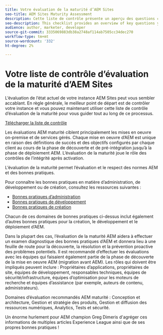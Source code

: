 ```yaml
---
title: Votre évaluation de la maturité d’AEM Sites
seo-title: AEM Sites Maturity Assessment
description: Cette liste de contrôle présente un aperçu des questions clés auxquelles vous et votre équipe devez répondre lors de l’évaluation de la maturité de votre instance AEM Sites.
seo-description: This checklist provides an overview of key questions you and your team should be answering when evaluating the maturity of your AEM Sites instance
audience: author, marketer, developer
source-git-commit: 3335069883db38a2748af114ab7505cc34dec270
workflow-type: tm+mt
source-wordcount: '332'
ht-degree: 2%

---
```



# Votre liste de contrôle d’évaluation de la maturité d’AEM Sites

L’évaluation de l’état actuel de votre instance AEM Sites peut vous sembler accablant. En règle générale, le meilleur point de départ est de contrôler votre instance et vous pouvez maintenant utiliser cette liste de contrôle d’évaluation de la maturité pour vous guider tout au long de ce processus.

[Télécharger la liste de contrôle](assets/AEM-Sites-Maturity-Assessment.xlsx)

Les évaluations AEM maturité ciblent principalement les mises en oeuvre on-premise et de services gérés. Chaque mise en oeuvre d’AEM est unique en raison des définitions de succès et des objectifs configurés par chaque client au cours de la phase de découverte et de pré-intégration jusqu’à la phase de déploiement AEM. L’évaluation de la maturité joue le rôle des contrôles de l’intégrité après activation.

L’évaluation de la maturité permet l’évaluation et le respect des normes AEM et des bonnes pratiques.

Pour connaître les bonnes pratiques en matière d’administration, de développement ou de création, consultez les ressources suivantes :

* [Bonnes pratiques d’administration](https://experienceleague.adobe.com/docs/experience-manager-65/administering/bestpractices/administer-best-practices.html?lang=en)
* [Bonnes pratiques de développement](https://experienceleague.adobe.com/docs/experience-manager-65/developing/bestpractices/best-practices.html?lang=en)
* [Bonnes pratiques de création](https://experienceleague.adobe.com/docs/experience-manager-65/authoring/authoring/best-practices.html?lang=en)

Chacun de ces domaines de bonnes pratiques ci-dessus inclut également d’autres bonnes pratiques pour la création, le développement et le déploiement d’AEM.

Dans la plupart des cas, l’évaluation de la maturité AEM aidera à effectuer un examen diagnostique des bonnes pratiques d’AEM et donnera lieu à une feuille de route pour la découverte, la résolution et la prévention proactive des problèmes potentiels. Il est recommandé d’effectuer les évaluations avec les équipes qui faisaient également partie de la phase de découverte de la mise en oeuvre AEM (migration avant AEM). Les rôles qui doivent être impliqués peuvent inclure : Propriétaires d’applications, propriétaires de site, équipes de développement, responsables techniques, équipes de sécurité/infrastructure, équipes d’optimisation pour les moteurs de recherche et équipes d’assistance (par exemple, auteurs de contenu, administrateurs).

Domaines d’évaluation recommandés AEM maturité : Conception et architecture, Gestion et stratégie des produits, Gestion et diffusion des ressources numériques, Analytics, Tests et sécurité.

Un énorme hurlement pour AEM champion Greg Dimeris d&#39;agréger ces informations de multiples articles Experience League ainsi que de ses propres bonnes pratiques !

